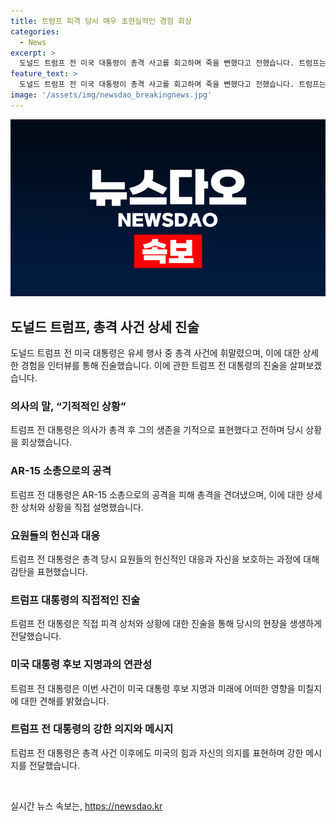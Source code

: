 ```yaml
---
title: 트럼프 피격 당시 매우 초현실적인 경험 회상
categories:
  - News
excerpt: >
  도널드 트럼프 전 미국 대통령이 총격 사고를 회고하며 죽을 뻔했다고 전했습니다. 트럼프는 의사의 기적적 생존이라는 평가를 받았으며, 총알에 맞아 상처를 입었지만 여전히 지지자들에게 연설하길 원했다고 말했습니다. 또한, 발생한 사건에 대해 자세히 설명하고 사진에 담긴 상황에 대해 언급했습니다. 이와 더불어, 총격 이후의 생각과 앞으로의 계획에 대해 이야기했습니다.
feature_text: >
  도널드 트럼프 전 미국 대통령이 총격 사고를 회고하며 죽을 뻔했다고 전했습니다. 트럼프는 의사의 기적적 생존이라는 평가를 받았으며, 총알에 맞아 상처를 입었지만 여전히 지지자들에게 연설하길 원했다고 말했습니다. 또한, 발생한 사건에 대해 자세히 설명하고 사진에 담긴 상황에 대해 언급했습니다. 이와 더불어, 총격 이후의 생각과 앞으로의 계획에 대해 이야기했습니다.
image: '/assets/img/newsdao_breakingnews.jpg'
---
```


<p><img src="/assets/img/newsdao_breakingnews.jpg" alt="cryptoinkorea 속보" /></p>

<h2 data-ke-size="size26">도널드 트럼프, 총격 사건 상세 진술</h2>

<p data-ke-size="size16">도널드 트럼프 전 미국 대통령은 유세 행사 중 총격 사건에 휘말렸으며, 이에 대한 상세한 경험을 인터뷰를 통해 진술했습니다. 이에 관한 트럼프 전 대통령의 진술을 살펴보겠습니다.</p>

<h3>의사의 말, “기적적인 상황”</h3>

<p data-ke-size="size16">트럼프 전 대통령은 의사가 총격 후 그의 생존을 기적으로 표현했다고 전하며 당시 상황을 회상했습니다.</p>

<h3>AR-15 소총으로의 공격</h3>

<p data-ke-size="size16">트럼프 전 대통령은 AR-15 소총으로의 공격을 피해 총격을 견뎌냈으며, 이에 대한 상세한 상처와 상황을 직접 설명했습니다.</p>

<h3>요원들의 헌신과 대응</h3>

<p data-ke-size="size16">트럼프 전 대통령은 총격 당시 요원들의 헌신적인 대응과 자신을 보호하는 과정에 대해 감탄을 표현했습니다.</p>

<h3>트럼프 대통령의 직접적인 진술</h3>

<p data-ke-size="size16">트럼프 전 대통령은 직접 피격 상처와 상황에 대한 진술을 통해 당시의 현장을 생생하게 전달했습니다.</p>

<h3>미국 대통령 후보 지명과의 연관성</h3>

<p data-ke-size="size16">트럼프 전 대통령은 이번 사건이 미국 대통령 후보 지명과 미래에 어떠한 영향을 미칠지에 대한 견해를 밝혔습니다.</p>

<h3>트럼프 전 대통령의 강한 의지와 메시지</h3>

<p data-ke-size="size16">트럼프 전 대통령은 총격 사건 이후에도 미국의 힘과 자신의 의지를 표현하며 강한 메시지를 전달했습니다.</p>

<p data-ke-size="size16">&nbsp;</p>
실시간 뉴스 속보는, <a href="https://newsdao.kr" rel="dofollow">https://newsdao.kr</a>


